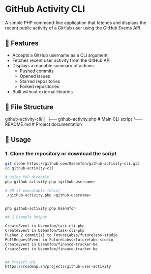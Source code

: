 # GitHub Activity CLI

A simple PHP command-line application that fetches and displays the recent public activity of a GitHub user using the GitHub Events API.

## 📌 Features

- Accepts a GitHub username as a CLI argument
- Fetches recent user activity from the GitHub API
- Displays a readable summary of actions:
  - Pushed commits
  - Opened issues
  - Starred repositories
  - Forked repositories
- Built without external libraries

## 📂 File Structure


github-activity-cli/
│
├── github-activity.php # Main CLI script
└── README.md # Project documentation


## 🚀 Usage

### 1. Clone the repository or download the script

```bash
git clone https://github.com/Usenmfon/github-activity-cli.git
cd github-activity-cli

# Using PHP directly
php github-activity.php <github-username>

# OR if executable (Unix)
./github-activity.php <github-username>


php github-activity.php Usenmfon

## 🧾 Example Output

CreateEvent in Usenmfon/task-cli-php
CreateEvent in Usenmfon/task-cli-php
Pushed 2 commit(s) to FutureLabss/futurelabs-studio
PullRequestEvent in FutureLabss/futurelabs-studio
CreateEvent in Usenmfon/finance-tracker-be
CreateEvent in Usenmfon/finance-tracker-be


## Project URL
https://roadmap.sh/projects/github-user-activity
